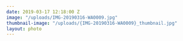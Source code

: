 ```yaml
---
date: 2019-03-17 12:18:00 Z
image: "/uploads/IMG-20190316-WA0009.jpg"
thumbnail-image: "/uploads/{IMG-20190316-WA0009}_thumbnail.jpg"
layout: photo
---
```

